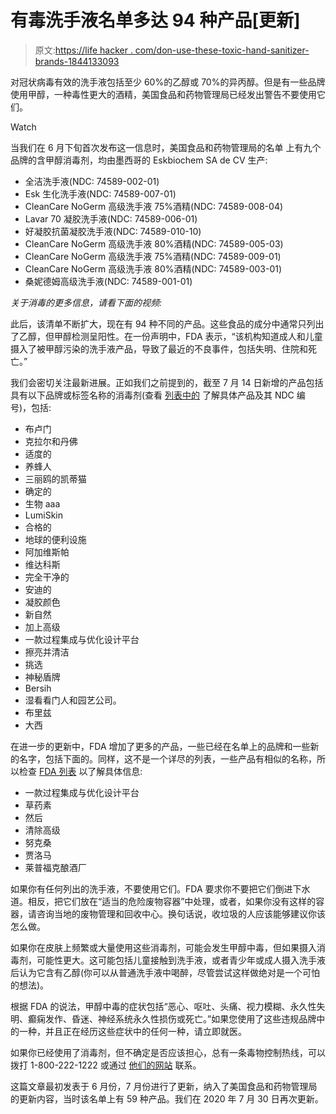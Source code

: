 # 有毒洗手液名单多达 94 种产品[更新]

> 原文:[https://life hacker . com/don-use-these-toxic-hand-sanitizer-brands-1844133093](https://lifehacker.com/dont-use-these-toxic-hand-sanitizer-brands-1844133093)

对冠状病毒有效的洗手液包括至少 60%的乙醇或 70%的异丙醇。但是有一些品牌使用甲醇，一种毒性更大的酒精，美国食品和药物管理局已经发出警告不要使用它们。

Watch

当我们在 6 月下旬首次发布这一信息时，美国食品和药物管理局的名单 上有九个品牌的含甲醇消毒剂，均由墨西哥的 Eskbiochem SA de CV 生产:

*   全洁洗手液(NDC: 74589-002-01)
*   Esk 生化洗手液(NDC: 74589-007-01)
*   CleanCare NoGerm 高级洗手液 75%酒精(NDC: 74589-008-04)
*   Lavar 70 凝胶洗手液(NDC: 74589-006-01)
*   好凝胶抗菌凝胶洗手液(NDC: 74589-010-10)
*   CleanCare NoGerm 高级洗手液 80%酒精(NDC: 74589-005-03)
*   CleanCare NoGerm 高级洗手液 75%酒精(NDC: 74589-009-01)
*   CleanCare NoGerm 高级洗手液 80%酒精(NDC: 74589-003-01)
*   桑妮德姆高级洗手液(NDC: 74589-001-01)

*关于消毒的更多信息，请看下面的视频:*

此后，该清单不断扩大，现在有 94 种不同的产品。这些食品的成分中通常只列出了乙醇，但甲醇检测呈阳性。在一份声明中，FDA 表示，“该机构知道成人和儿童摄入了被甲醇污染的洗手液产品，导致了最近的不良事件，包括失明、住院和死亡。”

我们会密切关注最新进展。正如我们之前提到的，截至 7 月 14 日新增的产品包括具有以下品牌或标签名称的消毒剂(查看 [列表中的](https://www.fda.gov/drugs/drug-safety-and-availability/fda-updates-hand-sanitizers-methanol) 了解具体产品及其 NDC 编号)，包括:

*   布卢门
*   克拉尔和丹佛
*   适度的
*   养蜂人
*   三丽鸥的凯蒂猫
*   确定的
*   生物 aaa
*   LumiSkin
*   合格的
*   地球的便利设施
*   阿加维斯帕
*   维达科斯
*   完全干净的
*   安迪的
*   凝胶颜色
*   新自然
*   加上高级
*   一款过程集成与优化设计平台
*   擦亮并清洁
*   挑选
*   神秘盾牌
*   Bersih
*   湿看看门人和园艺公司。
*   布里兹
*   大西

在进一步的更新中，FDA 增加了更多的产品，一些已经在名单上的品牌和一些新的名字，包括下面的。同样，这不是一个详尽的列表，一些产品有相似的名称，所以检查 [FDA 列表](https://www.fda.gov/drugs/drug-safety-and-availability/fda-updates-hand-sanitizers-methanol) 以了解具体信息:

*   一款过程集成与优化设计平台
*   草药素
*   然后
*   清除高级
*   努克桑
*   贾洛马
*   莱普福克酿酒厂

如果你有任何列出的洗手液，不要使用它们。FDA 要求你不要把它们倒进下水道。相反，把它们放在“适当的危险废物容器”中处理，或者，如果你没有这样的容器，请咨询当地的废物管理和回收中心。换句话说，收垃圾的人应该能够建议你该怎么做。

如果你在皮肤上频繁或大量使用这些消毒剂，可能会发生甲醇中毒，但如果摄入消毒剂，可能性更大。这可能包括儿童接触到洗手液，或者青少年或成人摄入洗手液后认为它含有乙醇(你可以从普通洗手液中喝醉，尽管尝试这样做绝对是一个可怕的想法)。

根据 FDA 的说法，甲醇中毒的症状包括“恶心、呕吐、头痛、视力模糊、永久性失明、癫痫发作、昏迷、神经系统永久性损伤或死亡。”如果您使用了这些违规品牌中的一种，并且正在经历这些症状中的任何一种，请立即就医。

如果你已经使用了消毒剂，但不确定是否应该担心，总有一条毒物控制热线，可以拨打 1-800-222-1222 或通过 [他们的网站](https://www.poison.org/) 联系。

这篇文章最初发表于 6 月份，7 月份进行了更新，纳入了美国食品和药物管理局的更新内容，当时该名单上有 59 种产品。我们在 2020 年 7 月 30 日再次更新。